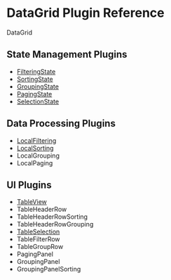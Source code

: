 # DataGrid Plugin Reference

DataGrid

## State Management Plugins

- [FilteringState](filtering-state.md)
- [SortingState](sorting-state.md)
- [GroupingState](grouping-state.md)
- [PagingState](paging-state.md)
- [SelectionState](selection-state.md)

##  Data Processing Plugins

- [LocalFiltering](local-filtering.md)
- [LocalSorting](local-sorting.md)
- LocalGrouping
- LocalPaging

## UI Plugins

- [TableView](table-view.md)
- TableHeaderRow
- TableHeaderRowSorting
- TableHeaderRowGrouping
- [TableSelection](table-selection.md)
- TableFilterRow
- TableGroupRow
- PagingPanel
- GroupingPanel
- GroupingPanelSorting

